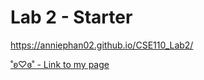 # Lab 2 - Starter
https://anniephan02.github.io/CSE110_Lab2/

[˚ʚ♡ɞ˚ - Link to my page](https://anniephan02.github.io/CSE110_Lab2/)